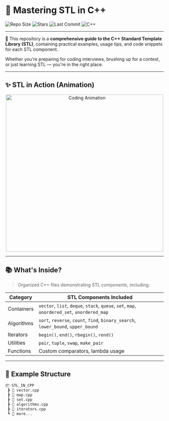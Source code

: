 # 🚀 Mastering STL in C++

![Repo Size](https://img.shields.io/github/repo-size/EtheSonX082531/STL_IN_CPP?color=blue&style=for-the-badge)
![Stars](https://img.shields.io/github/stars/EtheSonX082531/STL_IN_CPP?style=for-the-badge)
![Last Commit](https://img.shields.io/github/last-commit/EtheSonX082531/STL_IN_CPP?style=for-the-badge)
![C++](https://img.shields.io/badge/C++-17-blue?style=for-the-badge&logo=c%2B%2B)

---

🎯 This repository is a **comprehensive guide to the C++ Standard Template Library (STL)**, containing practical examples, usage tips, and code snippets for each STL component.

Whether you're preparing for coding interviews, brushing up for a contest, or just learning STL — you're in the right place.

---

## ✨ STL in Action (Animation)

<div align="center">
  <img src="https://media.giphy.com/media/LMt9638dO8dftAjtco/giphy.gif" alt="Coding Animation" width="500"/>
</div>

---

## 📚 What's Inside?

> Organized C++ files demonstrating STL components, including:

| Category          | STL Components Included              |
|------------------|--------------------------------------|
| Containers        | `vector`, `list`, `deque`, `stack`, `queue`, `set`, `map`, `unordered_set`, `unordered_map` |
| Algorithms        | `sort`, `reverse`, `count`, `find`, `binary_search`, `lower_bound`, `upper_bound` |
| Iterators         | `begin()`, `end()`, `rbegin()`, `rend()` |
| Utilities         | `pair`, `tuple`, `swap`, `make_pair` |
| Functions         | Custom comparators, lambda usage     |

---

## 🧾 Example Structure

```bash
📦 STL_IN_CPP
 ┣ 📜 vector.cpp
 ┣ 📜 map.cpp
 ┣ 📜 set.cpp
 ┣ 📜 algorithms.cpp
 ┣ 📜 iterators.cpp
 ┗ 📜 more...
